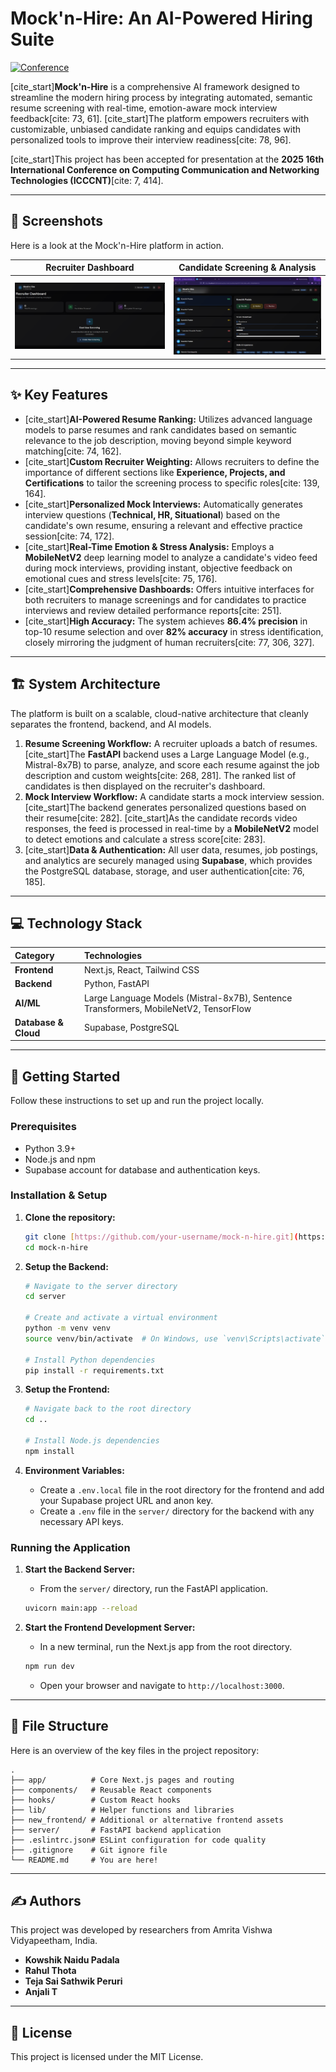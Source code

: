 # Mock'n-Hire: An AI-Powered Hiring Suite

[![Conference](https://img.shields.io/badge/ICCCNT%202025-Accepted-blue)](https://16icccnt.com/)

[cite_start]**Mock'n-Hire** is a comprehensive AI framework designed to streamline the modern hiring process by integrating automated, semantic resume screening with real-time, emotion-aware mock interview feedback[cite: 73, 61]. [cite_start]The platform empowers recruiters with customizable, unbiased candidate ranking and equips candidates with personalized tools to improve their interview readiness[cite: 78, 96].

[cite_start]This project has been accepted for presentation at the **2025 16th International Conference on Computing Communication and Networking Technologies (ICCCNT)**[cite: 7, 414].

***

## 📸 Screenshots

Here is a look at the Mock'n-Hire platform in action.

| Recruiter Dashboard | Candidate Screening & Analysis |
| :---: | :---: |
| ![Recruiter dashboard showing screening campaigns](Recruiter.png) | ![Detailed candidate view with score breakdown](Screening.png) |

***

## ✨ Key Features

* [cite_start]**AI-Powered Resume Ranking:** Utilizes advanced language models to parse resumes and rank candidates based on semantic relevance to the job description, moving beyond simple keyword matching[cite: 74, 162].
* [cite_start]**Custom Recruiter Weighting:** Allows recruiters to define the importance of different sections like **Experience, Projects, and Certifications** to tailor the screening process to specific roles[cite: 139, 164].
* [cite_start]**Personalized Mock Interviews:** Automatically generates interview questions (**Technical, HR, Situational**) based on the candidate's own resume, ensuring a relevant and effective practice session[cite: 74, 172].
* [cite_start]**Real-Time Emotion & Stress Analysis:** Employs a **MobileNetV2** deep learning model to analyze a candidate's video feed during mock interviews, providing instant, objective feedback on emotional cues and stress levels[cite: 75, 176].
* [cite_start]**Comprehensive Dashboards:** Offers intuitive interfaces for both recruiters to manage screenings and for candidates to practice interviews and review detailed performance reports[cite: 251].
* [cite_start]**High Accuracy:** The system achieves **86.4% precision** in top-10 resume selection and over **82% accuracy** in stress identification, closely mirroring the judgment of human recruiters[cite: 77, 306, 327].

***

## 🏗️ System Architecture

The platform is built on a scalable, cloud-native architecture that cleanly separates the frontend, backend, and AI models.

1.  **Resume Screening Workflow:** A recruiter uploads a batch of resumes. [cite_start]The **FastAPI** backend uses a Large Language Model (e.g., Mistral-8x7B) to parse, analyze, and score each resume against the job description and custom weights[cite: 268, 281]. The ranked list of candidates is then displayed on the recruiter's dashboard.
2.  **Mock Interview Workflow:** A candidate starts a mock interview session. [cite_start]The backend generates personalized questions based on their resume[cite: 282]. [cite_start]As the candidate records video responses, the feed is processed in real-time by a **MobileNetV2** model to detect emotions and calculate a stress score[cite: 283].
3.  [cite_start]**Data & Authentication:** All user data, resumes, job postings, and analytics are securely managed using **Supabase**, which provides the PostgreSQL database, storage, and user authentication[cite: 76, 185].

***

## 💻 Technology Stack

| Category | Technologies |
| :--- | :--- |
| **Frontend** | Next.js, React, Tailwind CSS |
| **Backend** | Python, FastAPI |
| **AI/ML** | Large Language Models (Mistral-8x7B), Sentence Transformers, MobileNetV2, TensorFlow |
| **Database & Cloud** | Supabase, PostgreSQL |

***

## 🚀 Getting Started

Follow these instructions to set up and run the project locally.

### Prerequisites

* Python 3.9+
* Node.js and npm
* Supabase account for database and authentication keys.

### Installation & Setup

1.  **Clone the repository:**
    ```bash
    git clone [https://github.com/your-username/mock-n-hire.git](https://github.com/your-username/mock-n-hire.git)
    cd mock-n-hire
    ```

2.  **Setup the Backend:**
    ```bash
    # Navigate to the server directory
    cd server

    # Create and activate a virtual environment
    python -m venv venv
    source venv/bin/activate  # On Windows, use `venv\Scripts\activate`

    # Install Python dependencies
    pip install -r requirements.txt
    ```

3.  **Setup the Frontend:**
    ```bash
    # Navigate back to the root directory
    cd ..

    # Install Node.js dependencies
    npm install
    ```

4.  **Environment Variables:**
    * Create a `.env.local` file in the root directory for the frontend and add your Supabase project URL and anon key.
    * Create a `.env` file in the `server/` directory for the backend with any necessary API keys.

### Running the Application

1.  **Start the Backend Server:**
    * From the `server/` directory, run the FastAPI application.
    ```bash
    uvicorn main:app --reload
    ```

2.  **Start the Frontend Development Server:**
    * In a new terminal, run the Next.js app from the root directory.
    ```bash
    npm run dev
    ```
    * Open your browser and navigate to `http://localhost:3000`.

***

## 📁 File Structure

Here is an overview of the key files in the project repository:
```
.
├── app/          # Core Next.js pages and routing
├── components/   # Reusable React components
├── hooks/        # Custom React hooks
├── lib/          # Helper functions and libraries
├── new_frontend/ # Additional or alternative frontend assets
├── server/       # FastAPI backend application
├── .eslintrc.json# ESLint configuration for code quality
├── .gitignore    # Git ignore file
└── README.md     # You are here!
```
***

## ✍️ Authors

This project was developed by researchers from Amrita Vishwa Vidyapeetham, India.

* **Kowshik Naidu Padala** 
* **Rahul Thota** 
* **Teja Sai Sathwik Peruri** 
* **Anjali T** 

***

## 📜 License

This project is licensed under the MIT License.
